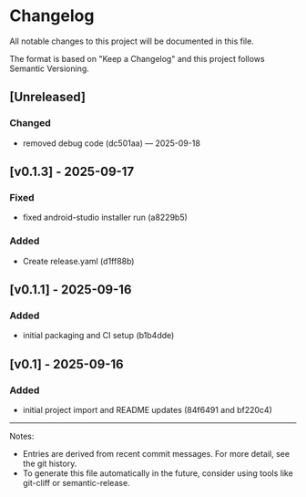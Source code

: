 # Changelog

All notable changes to this project will be documented in this file.

The format is based on "Keep a Changelog" and this project follows Semantic Versioning.

## [Unreleased]

### Changed
- removed debug code (dc501aa) — 2025-09-18

## [v0.1.3] - 2025-09-17

### Fixed
- fixed android-studio installer run (a8229b5)

### Added
- Create release.yaml (d1ff88b)

## [v0.1.1] - 2025-09-16

### Added
- initial packaging and CI setup (b1b4dde)

## [v0.1] - 2025-09-16

### Added
- initial project import and README updates (84f6491 and bf220c4)

---

Notes:
- Entries are derived from recent commit messages. For more detail, see the git history.
- To generate this file automatically in the future, consider using tools like git-cliff or semantic-release.

